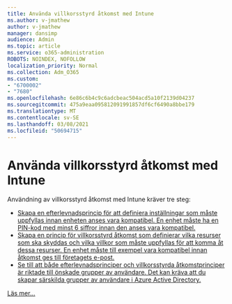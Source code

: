 ```yaml
---
title: Använda villkorsstyrd åtkomst med Intune
ms.author: v-jmathew
author: v-jmathew
manager: dansimp
audience: Admin
ms.topic: article
ms.service: o365-administration
ROBOTS: NOINDEX, NOFOLLOW
localization_priority: Normal
ms.collection: Adm_O365
ms.custom:
- "6700002"
- "7680"
ms.openlocfilehash: 6e86c6b4c9c6adcbeac504acd5a10f2139d04237
ms.sourcegitcommit: 475a9eaa095812091991857df6cf6490a8bbe179
ms.translationtype: MT
ms.contentlocale: sv-SE
ms.lasthandoff: 03/08/2021
ms.locfileid: "50694715"
---
```

# <a name="using-conditional-access-with-intune"></a>Använda villkorsstyrd åtkomst med Intune

Användning av villkorsstyrd åtkomst med Intune kräver tre steg:

- [Skapa en efterlevnadsprincip för att definiera inställningar som måste uppfyllas innan enheten anses vara kompatibel. En enhet måste ha en PIN-kod med minst 6 siffror innan den anses vara kompatibel.](https://docs.microsoft.com/mem/intune/protect/create-compliance-policy)
- [Skapa en princip för villkorsstyrd åtkomst som definierar vilka resurser som ska skyddas och vilka villkor som måste uppfyllas för att komma åt dessa resurser. En enhet måste till exempel vara kompatibel innan åtkomst ges till företagets e-post.](https://docs.microsoft.com/mem/intune/protect/tutorial-protect-email-on-unmanaged-devices#create-conditional-access-policies)
- [Se till att både efterlevnadsprinciper och villkorsstyrda åtkomstprinciper är riktade till önskade grupper av användare. Det kan kräva att du skapar särskilda grupper av användare i Azure Active Directory.](https://docs.microsoft.com/troubleshoot/mem/intune/troubleshoot-conditional-access)

[Läs mer...](https://docs.microsoft.com/mem/intune/protect/device-compliance-get-started)
